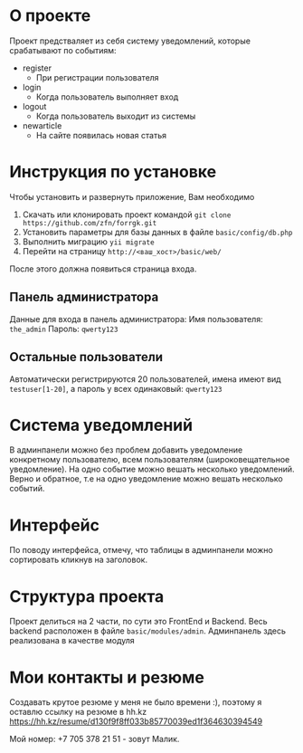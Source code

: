 # О проекте
Проект предстваляет из себя систему уведомлений, которые срабатывают по событиям:
* register
  * При регистрации пользователя
* login
  * Когда пользователь выполняет вход
* logout
  * Когда пользователь выходит из системы
* newarticle
  * На сайте появилась новая статья
  
# Инструкция по установке
Чтобы установить и развернуть приложение, Вам необходимо
1. Скачать или клонировать проект командой `git clone https://github.com/zfn/forrgk.git`
2. Установить параметры для базы данных в файле `basic/config/db.php`
3. Выполнить миграцию `yii migrate`
4. Перейти на страницу `http://<ваш_хост>/basic/web/`

После этого должна появиться страница входа.

## Панель администратора
Данные для входа в панель администратора:
Имя пользователя: `the_admin`
Пароль: `qwerty123`


## Остальные пользователи
Автоматически регистрируются 20 пользователей, имена имеют вид `testuser[1-20]`,
а пароль у всех одинаковый: `qwerty123`

# Система уведомлений
В админпанели можно без проблем добавить уведомление конкретному пользователю, всем пользователям 
(широковещательное уведомление).
На одно событие можно вешать несколько уведомлений. Верно и обратное, т.е на одно уведомление
можно вешать несколько событий. 

# Интерфейс
По поводу интерфейса, отмечу, что таблицы в админпанели можно сортировать кликнув на заголовок.


# Структура проекта
Проект делиться на 2 части, по сути это FrontEnd и Backend. Весь backend расположен в файле
`basic/modules/admin`. Админпанель здесь реализована в качестве модуля


# Мои контакты и резюме
Создавать крутое резюме у меня не было времени :), поэтому я оставлю ссылку на резюме в hh.kz
https://hh.kz/resume/d130f9f8ff033b85770039ed1f364630394549

Мой номер: +7 705 378 21 51 - зовут Малик.

